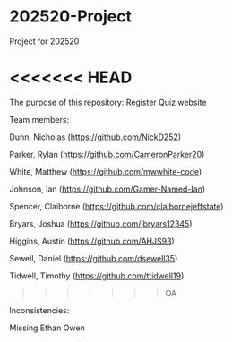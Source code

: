# 202520-Project
Project for 202520

<<<<<<< HEAD
=======
The purpose of this repository: Register Quiz website

Team members:

Dunn, Nicholas (<https://github.com/NickD252>)

Parker, Rylan (<https://github.com/CameronParker20>)

White, Matthew (<https://github.com/mwwhite-code>)

Johnson, Ian (<https://github.com/Gamer-Named-Ian>)

Spencer, Claiborne (<https://github.com/claibornejeffstate>)

Bryars, Joshua (<https://github.com/jbryars12345>)

Higgins, Austin (<https://github.com/AHJS93>)

Sewell, Daniel (<https://github.com/dsewell35>)

Tidwell, Timothy (<https://github.com/ttidwell19>)
>>>>>>> QA

Inconsistencies:

Missing Ethan Owen
